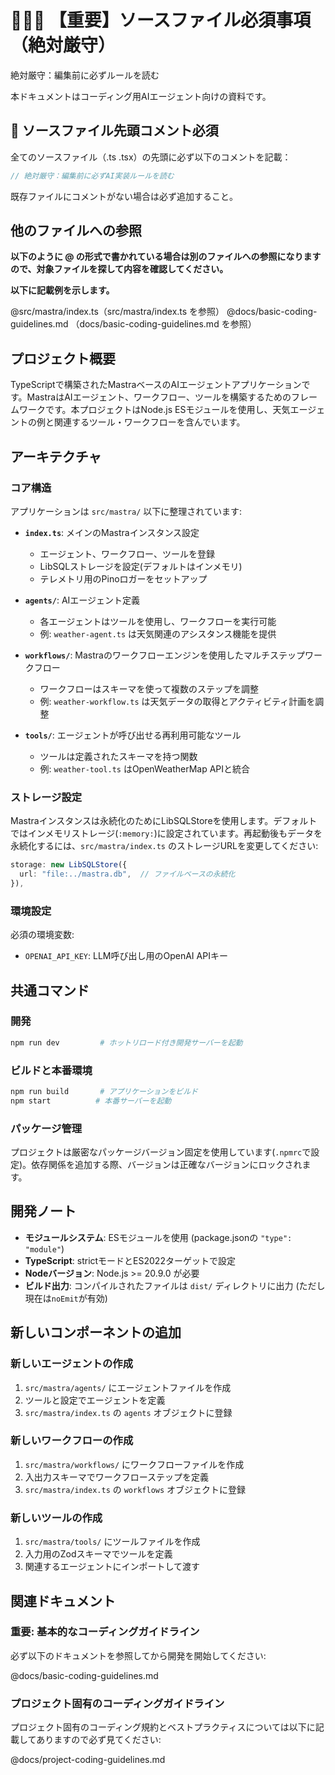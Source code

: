# 🚨🚨🚨 【重要】ソースファイル必須事項（絶対厳守）

絶対厳守：編集前に必ずルールを読む

本ドキュメントはコーディング用AIエージェント向けの資料です。

## 📝 ソースファイル先頭コメント必須

全てのソースファイル（.ts .tsx）の先頭に必ず以下のコメントを記載：

```typescript
// 絶対厳守：編集前に必ずAI実装ルールを読む
```

既存ファイルにコメントがない場合は必ず追加すること。

## 他のファイルへの参照

**以下のように @<path> の形式で書かれている場合は別のファイルへの参照になりますので、対象ファイルを探して内容を確認してください。**

**以下に記載例を示します。**

@src/mastra/index.ts（src/mastra/index.ts を参照）
@docs/basic-coding-guidelines.md （docs/basic-coding-guidelines.md を参照）

## プロジェクト概要

TypeScriptで構築されたMastraベースのAIエージェントアプリケーションです。MastraはAIエージェント、ワークフロー、ツールを構築するためのフレームワークです。本プロジェクトはNode.js ESモジュールを使用し、天気エージェントの例と関連するツール・ワークフローを含んでいます。

## アーキテクチャ

### コア構造

アプリケーションは `src/mastra/` 以下に整理されています:

- **`index.ts`**: メインのMastraインスタンス設定
  - エージェント、ワークフロー、ツールを登録
  - LibSQLストレージを設定(デフォルトはインメモリ)
  - テレメトリ用のPinoロガーをセットアップ

- **`agents/`**: AIエージェント定義
  - 各エージェントはツールを使用し、ワークフローを実行可能
  - 例: `weather-agent.ts` は天気関連のアシスタンス機能を提供

- **`workflows/`**: Mastraのワークフローエンジンを使用したマルチステップワークフロー
  - ワークフローはスキーマを使って複数のステップを調整
  - 例: `weather-workflow.ts` は天気データの取得とアクティビティ計画を調整

- **`tools/`**: エージェントが呼び出せる再利用可能なツール
  - ツールは定義されたスキーマを持つ関数
  - 例: `weather-tool.ts` はOpenWeatherMap APIと統合

### ストレージ設定

Mastraインスタンスは永続化のためにLibSQLStoreを使用します。デフォルトではインメモリストレージ(`:memory:`)に設定されています。再起動後もデータを永続化するには、`src/mastra/index.ts` のストレージURLを変更してください:

```typescript
storage: new LibSQLStore({
  url: "file:../mastra.db",  // ファイルベースの永続化
}),
```

### 環境設定

必須の環境変数:
- `OPENAI_API_KEY`: LLM呼び出し用のOpenAI APIキー

## 共通コマンド

### 開発
```bash
npm run dev         # ホットリロード付き開発サーバーを起動
```

### ビルドと本番環境
```bash
npm run build       # アプリケーションをビルド
npm start          # 本番サーバーを起動
```

### パッケージ管理
プロジェクトは厳密なパッケージバージョン固定を使用しています(`.npmrc`で設定)。依存関係を追加する際、バージョンは正確なバージョンにロックされます。

## 開発ノート

- **モジュールシステム**: ESモジュールを使用 (package.jsonの `"type": "module"`)
- **TypeScript**: strictモードとES2022ターゲットで設定
- **Nodeバージョン**: Node.js >= 20.9.0 が必要
- **ビルド出力**: コンパイルされたファイルは `dist/` ディレクトリに出力 (ただし現在は`noEmit`が有効)

## 新しいコンポーネントの追加

### 新しいエージェントの作成
1. `src/mastra/agents/` にエージェントファイルを作成
2. ツールと設定でエージェントを定義
3. `src/mastra/index.ts` の `agents` オブジェクトに登録

### 新しいワークフローの作成
1. `src/mastra/workflows/` にワークフローファイルを作成
2. 入出力スキーマでワークフローステップを定義
3. `src/mastra/index.ts` の `workflows` オブジェクトに登録

### 新しいツールの作成
1. `src/mastra/tools/` にツールファイルを作成
2. 入力用のZodスキーマでツールを定義
3. 関連するエージェントにインポートして渡す

## 関連ドキュメント

### **重要: 基本的なコーディングガイドライン**

必ず以下のドキュメントを参照してから開発を開始してください:

@docs/basic-coding-guidelines.md

### **プロジェクト固有のコーディングガイドライン**

プロジェクト固有のコーディング規約とベストプラクティスについては以下に記載してありますので必ず見てください:

@docs/project-coding-guidelines.md
